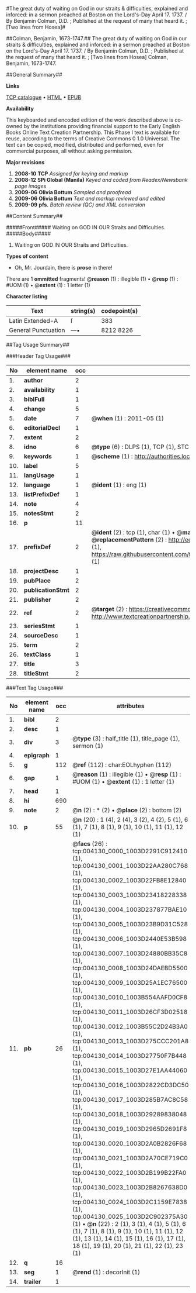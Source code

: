 #The great duty of waiting on God in our straits & difficulties, explained and inforced: in a sermon preached at Boston on the Lord's-Day April 17. 1737. / By Benjamin Colman, D.D. ; Published at the request of many that heard it. ; [Two lines from Hosea]#

##Colman, Benjamin, 1673-1747.##
The great duty of waiting on God in our straits & difficulties, explained and inforced: in a sermon preached at Boston on the Lord's-Day April 17. 1737. / By Benjamin Colman, D.D. ; Published at the request of many that heard it. ; [Two lines from Hosea]
Colman, Benjamin, 1673-1747.

##General Summary##

**Links**

[TCP catalogue](http://www.ota.ox.ac.uk/tcp/)  • 
[HTML](http://tei.it.ox.ac.uk/tcp/Texts-HTML/free/N03/N03384.html)  • 
[EPUB](http://tei.it.ox.ac.uk/tcp/Texts-EPUB/free/N03/N03384.epub)

**Availability**

This keyboarded and encoded edition of the
	       work described above is co-owned by the institutions
	       providing financial support to the Early English Books
	       Online Text Creation Partnership. This Phase I text is
	       available for reuse, according to the terms of Creative
	       Commons 0 1.0 Universal. The text can be copied,
	       modified, distributed and performed, even for
	       commercial purposes, all without asking permission.

**Major revisions**

1. __2008-10__ __TCP__ *Assigned for keying and markup*
1. __2008-12__ __SPi Global (Manila)__ *Keyed and coded from Readex/Newsbank page images*
1. __2009-06__ __Olivia Bottum__ *Sampled and proofread*
1. __2009-06__ __Olivia Bottum__ *Text and markup reviewed and edited*
1. __2009-09__ __pfs.__ *Batch review (QC) and XML conversion*

##Content Summary##

#####Front#####
Waiting on GOD IN OUR Straits and Difficulties.
#####Body#####

1. Waiting on GOD IN OUR Straits and Difficulties.

**Types of content**

  * Oh, Mr. Jourdain, there is **prose** in there!

There are 1 **ommitted** fragments! 
 @__reason__ (1) : illegible (1)  •  @__resp__ (1) : #UOM (1)  •  @__extent__ (1) : 1 letter (1)

**Character listing**


|Text|string(s)|codepoint(s)|
|---|---|---|
|Latin Extended-A|ſ|383|
|General Punctuation|—•|8212 8226|

##Tag Usage Summary##

###Header Tag Usage###

|No|element name|occ|attributes|
|---|---|---|---|
|1.|__author__|2||
|2.|__availability__|1||
|3.|__biblFull__|1||
|4.|__change__|5||
|5.|__date__|7| @__when__ (1) : 2011-05 (1)|
|6.|__editorialDecl__|1||
|7.|__extent__|2||
|8.|__idno__|6| @__type__ (6) : DLPS (1), TCP (1), STC (1), NOTIS (1), IMAGE-SET (1), EVANS-CITATION (1)|
|9.|__keywords__|1| @__scheme__ (1) : http://authorities.loc.gov/ (1)|
|10.|__label__|5||
|11.|__langUsage__|1||
|12.|__language__|1| @__ident__ (1) : eng (1)|
|13.|__listPrefixDef__|1||
|14.|__note__|4||
|15.|__notesStmt__|2||
|16.|__p__|11||
|17.|__prefixDef__|2| @__ident__ (2) : tcp (1), char (1)  •  @__matchPattern__ (2) : ([0-9\-]+):([0-9IVX]+) (1), (.+) (1)  •  @__replacementPattern__ (2) : http://eebo.chadwyck.com/downloadtiff?vid=$1&page=$2 (1), https://raw.githubusercontent.com/textcreationpartnership/Texts/master/tcpchars.xml#$1 (1)|
|18.|__projectDesc__|1||
|19.|__pubPlace__|2||
|20.|__publicationStmt__|2||
|21.|__publisher__|2||
|22.|__ref__|2| @__target__ (2) : https://creativecommons.org/publicdomain/zero/1.0/ (1), http://www.textcreationpartnership.org/docs/. (1)|
|23.|__seriesStmt__|1||
|24.|__sourceDesc__|1||
|25.|__term__|2||
|26.|__textClass__|1||
|27.|__title__|3||
|28.|__titleStmt__|2||


###Text Tag Usage###

|No|element name|occ|attributes|
|---|---|---|---|
|1.|__bibl__|2||
|2.|__desc__|1||
|3.|__div__|3| @__type__ (3) : half_title (1), title_page (1), sermon (1)|
|4.|__epigraph__|1||
|5.|__g__|112| @__ref__ (112) : char:EOLhyphen (112)|
|6.|__gap__|1| @__reason__ (1) : illegible (1)  •  @__resp__ (1) : #UOM (1)  •  @__extent__ (1) : 1 letter (1)|
|7.|__head__|1||
|8.|__hi__|690||
|9.|__note__|2| @__n__ (2) : * (2)  •  @__place__ (2) : bottom (2)|
|10.|__p__|55| @__n__ (20) : 1 (4), 2 (4), 3 (2), 4 (2), 5 (1), 6 (1), 7 (1), 8 (1), 9 (1), 10 (1), 11 (1), 12 (1)|
|11.|__pb__|26| @__facs__ (26) : tcp:004130_0000_1003D2291C912410 (1), tcp:004130_0001_1003D22AA280C768 (1), tcp:004130_0002_1003D22FB8E12840 (1), tcp:004130_0003_1003D23418228338 (1), tcp:004130_0004_1003D237877BAE10 (1), tcp:004130_0005_1003D23B9D31C528 (1), tcp:004130_0006_1003D2440E53B598 (1), tcp:004130_0007_1003D24880BB35C8 (1), tcp:004130_0008_1003D24DAEBD5500 (1), tcp:004130_0009_1003D25A1EC76500 (1), tcp:004130_0010_1003B554AAFD0CF8 (1), tcp:004130_0011_1003D26CF3D02518 (1), tcp:004130_0012_1003B55C2D24B3A0 (1), tcp:004130_0013_1003D275CCC201A8 (1), tcp:004130_0014_1003D27750F7B448 (1), tcp:004130_0015_1003D27E1AA44060 (1), tcp:004130_0016_1003D2822CD3DC50 (1), tcp:004130_0017_1003D285B7AC8C58 (1), tcp:004130_0018_1003D29289838048 (1), tcp:004130_0019_1003D2965D2691F8 (1), tcp:004130_0020_1003D2A0B2826F68 (1), tcp:004130_0021_1003D2A70CE719C0 (1), tcp:004130_0022_1003D2B199B22FA0 (1), tcp:004130_0023_1003D2B8267638D0 (1), tcp:004130_0024_1003D2C1159E7838 (1), tcp:004130_0025_1003D2C902375A30 (1)  •  @__n__ (22) : 2 (1), 3 (1), 4 (1), 5 (1), 6 (1), 7 (1), 8 (1), 9 (1), 10 (1), 11 (1), 12 (1), 13 (1), 14 (1), 15 (1), 16 (1), 17 (1), 18 (1), 19 (1), 20 (1), 21 (1), 22 (1), 23 (1)|
|12.|__q__|16||
|13.|__seg__|1| @__rend__ (1) : decorInit (1)|
|14.|__trailer__|1||
